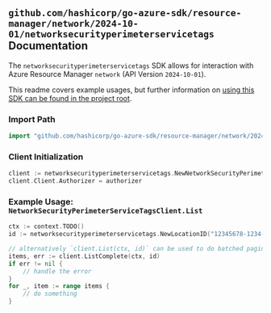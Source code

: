 
## `github.com/hashicorp/go-azure-sdk/resource-manager/network/2024-10-01/networksecurityperimeterservicetags` Documentation

The `networksecurityperimeterservicetags` SDK allows for interaction with Azure Resource Manager `network` (API Version `2024-10-01`).

This readme covers example usages, but further information on [using this SDK can be found in the project root](https://github.com/hashicorp/go-azure-sdk/tree/main/docs).

### Import Path

```go
import "github.com/hashicorp/go-azure-sdk/resource-manager/network/2024-10-01/networksecurityperimeterservicetags"
```


### Client Initialization

```go
client := networksecurityperimeterservicetags.NewNetworkSecurityPerimeterServiceTagsClientWithBaseURI("https://management.azure.com")
client.Client.Authorizer = authorizer
```


### Example Usage: `NetworkSecurityPerimeterServiceTagsClient.List`

```go
ctx := context.TODO()
id := networksecurityperimeterservicetags.NewLocationID("12345678-1234-9876-4563-123456789012", "locationName")

// alternatively `client.List(ctx, id)` can be used to do batched pagination
items, err := client.ListComplete(ctx, id)
if err != nil {
	// handle the error
}
for _, item := range items {
	// do something
}
```
